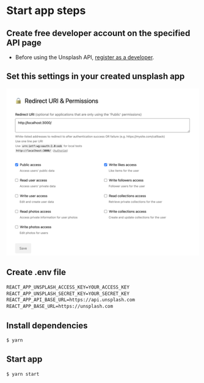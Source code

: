 # Start app steps

## Create free developer account on the specified API page

- Before using the Unsplash API, [register as a developer](https://unsplash.com/developers).

## Set this settings in your created unsplash app

![alt text](./public/assets/readme/devAccSettings.png)

## Create .env file

```md
REACT_APP_UNSPLASH_ACCESS_KEY=YOUR_ACCESS_KEY
REACT_APP_UNSPLASH_SECRET_KEY=YOUR_SECRET_KEY
REACT_APP_API_BASE_URL=https://api.unsplash.com
REACT_APP_BASE_URL=https://unsplash.com
```

## Install dependencies

```bash
$ yarn
```

## Start app

```bash
$ yarn start
```
